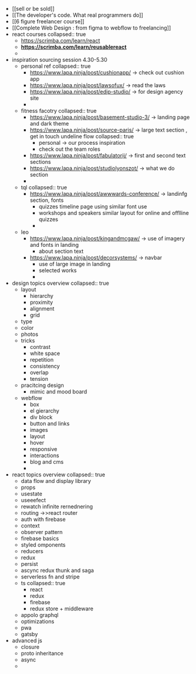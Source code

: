 - [[sell or be sold]]
- [[The developer's code. What real programmers do]]
- [[6 figure freelancer course]]
- [[Complete Web Design : from figma to webflow to freelancing]]
- react courses
  collapsed:: true
	- https://scrimba.com/learn/react
	- **https://scrimba.com/learn/reusablereact**
	-
- inspiration sourcing session 4.30-5.30
	- personal ref
	  collapsed:: true
		- https://www.lapa.ninja/post/cushionapp/ -> check out cushion app
		- https://www.lapa.ninja/post/lawsofux/ -> read the laws
		- https://www.lapa.ninja/post/edip-studio/ -> for design agency site
		-
	- fitness facotry
	  collapsed:: true
		- https://www.lapa.ninja/post/basement-studio-3/ -> landing page and dark theme
		- https://www.lapa.ninja/post/source-paris/ -> large text section , get in touch undeline flow
		  collapsed:: true
			- personal -> our process inspiration
			- check out the team roles
		- https://www.lapa.ninja/post/fabulatorij/ -> first and second text sections
		- https://www.lapa.ninja/post/studiolyonszot/ -> what we do section
		-
	- tql
	  collapsed:: true
		- https://www.lapa.ninja/post/awwwards-conference/ -> landinfg section, fonts
			- quizzes timeline page using similar font use
			- workshops and speakers similar layout for online and offlline quizzes
			-
	- leo
		- https://www.lapa.ninja/post/kingandmcgaw/ -> use of imagery and fonts in landing
			- about section text
		- https://www.lapa.ninja/post/decorsystems/ -> navbar
			- use of large image in landing
			- selected works
			-
- design topics overview
  collapsed:: true
	- layout
		- hierarchy
		- proximity
		- alignment
		- grid
	- type
	- color
	- photos
	- tricks
		- contrast
		- white space
		- repetition
		- consistency
		- overlap
		- tension
	- pracitcing design
		- mimic and mood board
	- webflow
		- box
		- el gierarchy
		- div block
		- button and links
		- images
		- layout
		- hover
		- responsive
		- interactions
		- blog and cms
		-
- react topics overview
  collapsed:: true
	- data flow and display library
	- props
	- usestate
	- useeefect
	- rewatch infinite rernednering
	- routing ->>react router
	- auth with firebase
	- context
	- observer pattern
	- firebase basics
	- styled omponents
	- reducers
	- redux
	- persist
	- ascync redux thunk and saga
	- serverless fn and stripe
	- ts
	  collapsed:: true
		- react
		- redux
		- firebase
		- redux store + middleware
	- appolo graphql
	- optimizations
	- pwa
	- gatsby
- advanced js
	- closure
	- proto inheritance
	- async
	-